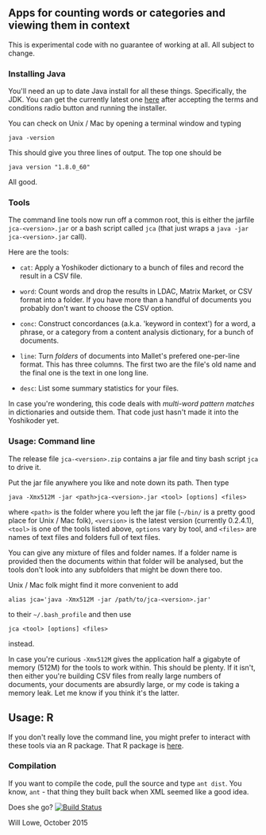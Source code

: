 ## Apps for counting words or categories and viewing them in context

This is experimental code with no guarantee of working at all.
All subject to change.

### Installing Java 

You'll need an up to date Java install for all these things.
Specifically, the JDK.  You can get the currently latest one
[here](http://www.oracle.com/technetwork/java/javase/downloads/jdk8-downloads-2133151.html)
after accepting the terms and conditions radio button and running the
installer.

You can check on Unix / Mac by opening a terminal window and typing 

    java -version

This should give you three lines of output. The top one should be

    java version "1.8.0_60"

All good.  

### Tools

The command line tools now run off a common root, this is
either the jarfile `jca-<version>.jar` or a bash script called `jca`
(that just wraps a `java -jar jca-<version>.jar` call).

Here are the tools:

* `cat`: Apply a Yoshikoder dictionary to a bunch of files and record the
  result in a CSV file.  

* `word`: Count words and drop the results in LDAC, Matrix Market, or
  CSV format into a folder.  If you have more than a handful of
  documents you probably don't want to choose the CSV option.

* `conc`: Construct concordances (a.k.a. 'keyword in context') for a
  word, a phrase, or a category from a content analysis dictionary,
  for a bunch of documents.

* `line`: Turn *folders* of documents into Mallet's prefered
  one-per-line format.  This has three columns.  The first two are the
  file's old name and the final one is the text in one long line.

* `desc`: List some summary statistics for your files.

In case you're wondering, this code deals with *multi-word pattern
matches* in dictionaries and outside them.  That code just hasn't made
it into the Yoshikoder yet.

### Usage: Command line

The release file `jca-<version>.zip` contains a jar file and tiny
bash script `jca` to drive it.  

Put the jar file anywhere you like and note down its path.  Then type

    java -Xmx512M -jar <path>jca-<version>.jar <tool> [options] <files>

where `<path>` is the folder where you left the jar file (`~/bin/` is a
pretty good place for Unix / Mac folk), `<version>` is the latest
version (currently 0.2.4.1), `<tool>` is one of the tools listed above,
`options` vary by tool, and `<files>` are names of text files and
folders full of text files.

You can give any mixture of files and folder names.  If a folder
name is provided then the documents within that folder will be
analysed, but the tools don't look into any subfolders that might be
down there too.

Unix / Mac folk might find it more convenient to add 

    alias jca='java -Xmx512M -jar /path/to/jca-<version>.jar'

to their `~/.bash_profile` and then use

    jca <tool> [options] <files>
 
instead.

In case you're curious `-Xmx512M` gives the application half a gigabyte
of memory (512M) for the tools to work within. This should be plenty.
If it isn't, then either you're building CSV files from really large
numbers of documents, your documents are absurdly large, or my code is
taking a memory leak.  Let me know if you think it's the latter.

## Usage: R

If you don't really love the command line, you might prefer to interact
with these tools via an R package.  That R package is
[here](https://github.com/conjugateprior/rjca).

### Compilation

If you want to compile the code, pull the source and type `ant dist`.
You know, `ant` - that thing they built back when XML seemed like a
good idea.

Does she go? 
[![Build Status](https://travis-ci.org/conjugateprior/jca.svg?branch=master)](https://travis-ci.org/conjugateprior/jca)

Will Lowe, October 2015
